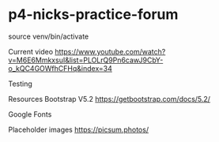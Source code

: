 # p4-nicks-practice-forum


source venv/bin/activate
 
Current video
https://www.youtube.com/watch?v=M6E6MmkxsuI&list=PLOLrQ9Pn6cawJ9CbY-o_kQC4GOWfhCFHq&index=34



Testing





Resources
Bootstrap V5.2
https://getbootstrap.com/docs/5.2/

Google Fonts


Placeholder images
https://picsum.photos/